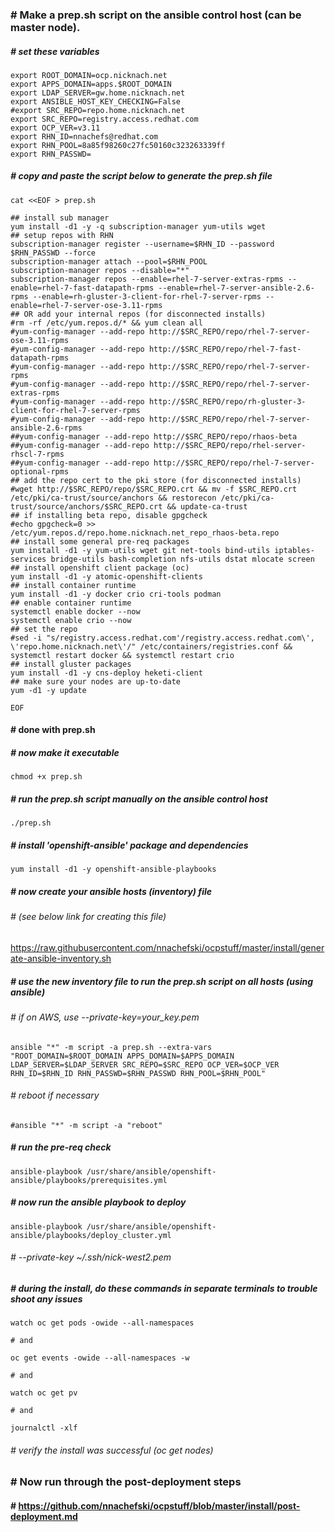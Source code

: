 ### # Make a prep.sh script on the ansible control host (can be master node).
##### # set these variables ###
```
export ROOT_DOMAIN=ocp.nicknach.net
export APPS_DOMAIN=apps.$ROOT_DOMAIN
export LDAP_SERVER=gw.home.nicknach.net
export ANSIBLE_HOST_KEY_CHECKING=False
#export SRC_REPO=repo.home.nicknach.net
export SRC_REPO=registry.access.redhat.com
export OCP_VER=v3.11
export RHN_ID=nnachefs@redhat.com
export RHN_POOL=8a85f98260c27fc50160c323263339ff
export RHN_PASSWD=
```
##### # copy and paste the script below to generate the prep.sh file
```
cat <<EOF > prep.sh

## install sub manager
yum install -d1 -y -q subscription-manager yum-utils wget
## setup repos with RHN
subscription-manager register --username=$RHN_ID --password $RHN_PASSWD --force
subscription-manager attach --pool=$RHN_POOL
subscription-manager repos --disable="*"
subscription-manager repos --enable=rhel-7-server-extras-rpms --enable=rhel-7-fast-datapath-rpms --enable=rhel-7-server-ansible-2.6-rpms --enable=rh-gluster-3-client-for-rhel-7-server-rpms --enable=rhel-7-server-ose-3.11-rpms
## OR add your internal repos (for disconnected installs)
#rm -rf /etc/yum.repos.d/* && yum clean all
#yum-config-manager --add-repo http://$SRC_REPO/repo/rhel-7-server-ose-3.11-rpms
#yum-config-manager --add-repo http://$SRC_REPO/repo/rhel-7-fast-datapath-rpms
#yum-config-manager --add-repo http://$SRC_REPO/repo/rhel-7-server-rpms
#yum-config-manager --add-repo http://$SRC_REPO/repo/rhel-7-server-extras-rpms
#yum-config-manager --add-repo http://$SRC_REPO/repo/rh-gluster-3-client-for-rhel-7-server-rpms
#yum-config-manager --add-repo http://$SRC_REPO/repo/rhel-7-server-ansible-2.6-rpms
##yum-config-manager --add-repo http://$SRC_REPO/repo/rhaos-beta
##yum-config-manager --add-repo http://$SRC_REPO/repo/rhel-server-rhscl-7-rpms
##yum-config-manager --add-repo http://$SRC_REPO/repo/rhel-7-server-optional-rpms
## add the repo cert to the pki store (for disconnected installs)
#wget http://$SRC_REPO/repo/$SRC_REPO.crt && mv -f $SRC_REPO.crt /etc/pki/ca-trust/source/anchors && restorecon /etc/pki/ca-trust/source/anchors/$SRC_REPO.crt && update-ca-trust
## if installing beta repo, disable gpgcheck
#echo gpgcheck=0 >> /etc/yum.repos.d/repo.home.nicknach.net_repo_rhaos-beta.repo
## install some general pre-req packages
yum install -d1 -y yum-utils wget git net-tools bind-utils iptables-services bridge-utils bash-completion nfs-utils dstat mlocate screen
## install openshift client package (oc)
yum install -d1 -y atomic-openshift-clients
## install container runtime
yum install -d1 -y docker crio cri-tools podman
## enable container runtime
systemctl enable docker --now
systemctl enable crio --now
## set the repo
#sed -i "s/registry.access.redhat.com'/registry.access.redhat.com\', \'repo.home.nicknach.net\'/" /etc/containers/registries.conf && systemctl restart docker && systemctl restart crio
## install gluster packages 
yum install -d1 -y cns-deploy heketi-client
## make sure your nodes are up-to-date
yum -d1 -y update

EOF
```
#### # done with prep.sh
##### # now make it executable 
```
chmod +x prep.sh
```
##### # run the prep.sh script manually on the ansible control host
```
./prep.sh
```
##### # install 'openshift-ansible' package and dependencies 
```
yum install -d1 -y openshift-ansible-playbooks
```
##### # now create your ansible hosts (inventory) file 
###### # (see below link for creating this file)
https://raw.githubusercontent.com/nnachefski/ocpstuff/master/install/generate-ansible-inventory.sh
##### # use the new inventory file to run the prep.sh script on all hosts (using ansible)
###### # if on AWS, use --private-key=your_key.pem
```
ansible "*" -m script -a prep.sh --extra-vars "ROOT_DOMAIN=$ROOT_DOMAIN APPS_DOMAIN=$APPS_DOMAIN LDAP_SERVER=$LDAP_SERVER SRC_REPO=$SRC_REPO OCP_VER=$OCP_VER RHN_ID=$RHN_ID RHN_PASSWD=$RHN_PASSWD RHN_POOL=$RHN_POOL" 
```
###### # reboot if necessary
```
#ansible "*" -m script -a "reboot"
```
##### # run the pre-req check
```
ansible-playbook /usr/share/ansible/openshift-ansible/playbooks/prerequisites.yml
```
##### # now run the ansible playbook to deploy
```
ansible-playbook /usr/share/ansible/openshift-ansible/playbooks/deploy_cluster.yml
```
###### # --private-key ~/.ssh/nick-west2.pem

##### # during the install, do these commands in separate terminals to trouble shoot any issues
```
watch oc get pods -owide --all-namespaces

# and

oc get events -owide --all-namespaces -w

# and

watch oc get pv

# and

journalctl -xlf
```
###### # verify the install was successful (oc get nodes)
### # Now run through the post-deployment steps
#### # https://github.com/nnachefski/ocpstuff/blob/master/install/post-deployment.md

